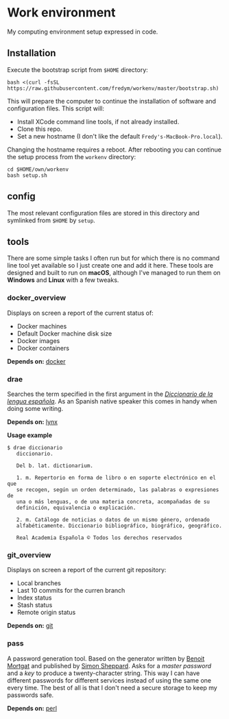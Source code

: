 Work environment
================

My computing environment setup expressed in code.


Installation
------------

Execute the bootstrap script from `$HOME` directory:

`bash <(curl -fsSL https://raw.githubusercontent.com/fredym/workenv/master/bootstrap.sh)`

This will prepare the computer to continue the installation of software and
configuration files. This script will:

* Install XCode command line tools, if not already installed.
* Clone this repo.
* Set a new hostname (I don't like the default `Fredy's-MacBook-Pro.local`).

Changing the hostname requires a reboot. After rebooting you can continue the
setup process from the `workenv` directory:

    cd $HOME/own/workenv
    bash setup.sh



config
------

The most relevant configuration files are stored in this directory and symlinked
from `$HOME` by `setup`.



tools
-----

There are some simple tasks I often run but for which there is no command line
tool yet available so I just create one and add it here. These tools are
designed and built to run on **macOS**, although I've managed to run them on
**Windows** and **Linux** with a few tweaks.



### docker_overview

Displays on screen a report of the current status of:

- Docker machines
- Default Docker machine disk size
- Docker images
- Docker containers

**Depends on:** [docker]



### drae

Searches the term specified in the first argument in the [_Diccionario de la
lengua española_][dle]. As an Spanish native speaker this comes in handy when
doing some writing.

**Depends on:** [lynx]

**Usage example**

    $ drae diccionario
       diccionario.

       Del b. lat. dictionarium.

       1. m. Repertorio en forma de libro o en soporte electrónico en el que
       se recogen, según un orden determinado, las palabras o expresiones de
       una o más lenguas, o de una materia concreta, acompañadas de su
       definición, equivalencia o explicación.

       2. m. Catálogo de noticias o datos de un mismo género, ordenado
       alfabéticamente. Diccionario bibliográfico, biográfico, geográfico.

       Real Academia Española © Todos los derechos reservados



### git_overview

Displays on screen a report of the current git repository:

- Local branches
- Last 10 commits for the curren branch
- Index status
- Stash status
- Remote origin status

**Depends on:** [git]



### pass

A password generation tool. Based on the generator written by [Benoit Mortgat]
and published by [Simon Sheppard]. Asks for a _master password_ and a _key_ to
produce a twenty-character string. This way I can have different passwords for
different services instead of using the same one every time. The best of all is
that I don't need a secure storage to keep my passwords safe.

**Depends on:** [perl]




[brew]: http://brew.sh/
[Benoit Mortgat]: http://ss64.com/pass/command-line.html
[dle]: http://dle.rae.es/
[lynx]: http://lynx.invisible-island.net/
[perl]: https://www.perl.org
[Simon Sheppard]: https://github.com/salsifis/ss64-password-generators
[docker]: https://docs.docker.com
[git]: https://git-scm.com
